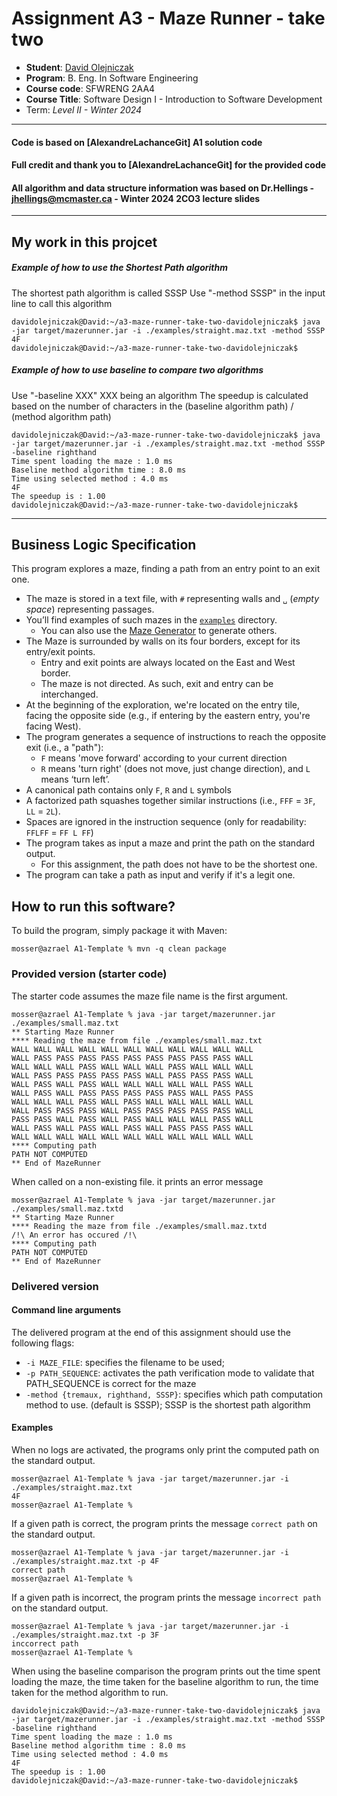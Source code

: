 # Assignment A3 - Maze Runner - take two

* **Student**: [David Olejniczak](olejnicd@mcmaster.ca)
* **Program**: B. Eng. In Software Engineering
* **Course code**: SFWRENG 2AA4
* **Course Title**: Software Design I - Introduction to Software Development
* Term: *Level II - Winter 2024*
_____________________
#### Code is based on [AlexandreLachanceGit] A1 solution code 

#### Full credit and thank you to [AlexandreLachanceGit] for the provided code

#### All algorithm and data structure information was based on Dr.Hellings - jhellings@mcmaster.ca - Winter 2024 2CO3 lecture slides
___________________
## My work in this projcet
##### Example of how to use the Shortest Path algorithm
The shortest path algorithm is called SSSP
Use "-method SSSP" in the input line to call this algorithm
```
davidolejniczak@David:~/a3-maze-runner-take-two-davidolejniczak$ java -jar target/mazerunner.jar -i ./examples/straight.maz.txt -method SSSP
4F
davidolejniczak@David:~/a3-maze-runner-take-two-davidolejniczak$ 
```

##### Example of how to use baseline to compare two algorithms
Use "-baseline XXX" XXX being an algorithm
The speedup is calculated based on the number of characters in the (baseline algorithm path) / (method algorithm path)
```
davidolejniczak@David:~/a3-maze-runner-take-two-davidolejniczak$ java -jar target/mazerunner.jar -i ./examples/straight.maz.txt -method SSSP -baseline righthand
Time spent loading the maze : 1.0 ms
Baseline method algorithm time : 8.0 ms
Time using selected method : 4.0 ms
4F
The speedup is : 1.00
davidolejniczak@David:~/a3-maze-runner-take-two-davidolejniczak$ 

```
____________________
## Business Logic Specification

This program explores a maze, finding a path from an entry point to an exit one.

- The maze is stored in a text file, with `#` representing walls and `␣` (_empty space_) representing passages.
- You’ll find examples of such mazes in the [`examples`](./examples) directory.
  - You can also use the [Maze Generator](https://github.com/ace-lectures/maze-gen) to generate others.
- The Maze is surrounded by walls on its four borders, except for its entry/exit points.
  - Entry and exit points are always located on the East and West border.
  - The maze is not directed. As such, exit and entry can be interchanged.
- At the beginning of the exploration, we're located on the entry tile, facing the opposite side (e.g., if entering by
  the eastern entry, you're facing West).
- The program generates a sequence of instructions to reach the opposite exit (i.e., a "path"):
  - `F` means 'move forward' according to your current direction
  - `R` means 'turn right' (does not move, just change direction), and `L` means ‘turn left’.
- A canonical path contains only `F`, `R` and `L` symbols
- A factorized path squashes together similar instructions (i.e., `FFF` = `3F`, `LL` = `2L`).
- Spaces are ignored in the instruction sequence (only for readability: `FFLFF` = `FF L FF`)
- The program takes as input a maze and print the path on the standard output.
  - For this assignment, the path does not have to be the shortest one.
- The program can take a path as input and verify if it's a legit one.

## How to run this software?

To build the program, simply package it with Maven:

```
mosser@azrael A1-Template % mvn -q clean package 
```

### Provided version (starter code)

The starter code assumes the maze file name is the first argument.

```
mosser@azrael A1-Template % java -jar target/mazerunner.jar ./examples/small.maz.txt
** Starting Maze Runner
**** Reading the maze from file ./examples/small.maz.txt
WALL WALL WALL WALL WALL WALL WALL WALL WALL WALL WALL 
WALL PASS PASS PASS PASS PASS PASS PASS PASS PASS WALL 
WALL WALL WALL PASS WALL WALL WALL PASS WALL WALL WALL 
WALL PASS PASS PASS PASS PASS WALL PASS PASS PASS WALL 
WALL PASS WALL PASS WALL WALL WALL WALL WALL PASS WALL 
WALL PASS WALL PASS PASS PASS PASS PASS WALL PASS PASS 
WALL WALL WALL PASS WALL PASS WALL WALL WALL WALL WALL 
WALL PASS PASS PASS WALL PASS PASS PASS PASS PASS WALL 
PASS PASS WALL PASS WALL PASS WALL WALL WALL PASS WALL 
WALL PASS WALL PASS WALL PASS WALL PASS PASS PASS WALL 
WALL WALL WALL WALL WALL WALL WALL WALL WALL WALL WALL 
**** Computing path
PATH NOT COMPUTED
** End of MazeRunner
```

When called on a non-existing file. it prints an error message

```
mosser@azrael A1-Template % java -jar target/mazerunner.jar ./examples/small.maz.txtd
** Starting Maze Runner
**** Reading the maze from file ./examples/small.maz.txtd
/!\ An error has occured /!\
**** Computing path
PATH NOT COMPUTED
** End of MazeRunner
```

### Delivered version

#### Command line arguments

The delivered program at the end of this assignment should use the following flags:

- `-i MAZE_FILE`: specifies the filename to be used;
- `-p PATH_SEQUENCE`: activates the path verification mode to validate that PATH_SEQUENCE is correct for the maze
- `-method {tremaux, righthand, SSSP}`: specifies which path computation method to use. (default is SSSP); SSSP is the shortest path algorithm 

#### Examples

When no logs are activated, the programs only print the computed path on the standard output.

```
mosser@azrael A1-Template % java -jar target/mazerunner.jar -i ./examples/straight.maz.txt
4F
mosser@azrael A1-Template %
```

If a given path is correct, the program prints the message `correct path` on the standard output.

```
mosser@azrael A1-Template % java -jar target/mazerunner.jar -i ./examples/straight.maz.txt -p 4F
correct path
mosser@azrael A1-Template %
```

If a given path is incorrect, the program prints the message `incorrect path` on the standard output.

```
mosser@azrael A1-Template % java -jar target/mazerunner.jar -i ./examples/straight.maz.txt -p 3F
inccorrect path
mosser@azrael A1-Template %
```

When using the baseline comparison the program prints out the time spent loading the maze,
the time taken for the baseline algorithm to run, the time taken for the method algorithm to run. 
```
davidolejniczak@David:~/a3-maze-runner-take-two-davidolejniczak$ java -jar target/mazerunner.jar -i ./examples/straight.maz.txt -method SSSP -baseline righthand
Time spent loading the maze : 1.0 ms
Baseline method algorithm time : 8.0 ms
Time using selected method : 4.0 ms
4F
The speedup is : 1.00
davidolejniczak@David:~/a3-maze-runner-take-two-davidolejniczak$ 

```